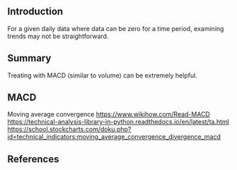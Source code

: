 ## Introduction

For a given daily data where data can be zero for a time period, examining trends may not be straightforward. 


## Summary

Treating with MACD (similar to volume) can be extremely helpful.


## MACD

Moving average convergence 
https://www.wikihow.com/Read-MACD
https://technical-analysis-library-in-python.readthedocs.io/en/latest/ta.html
https://school.stockcharts.com/doku.php?id=technical_indicators:moving_average_convergence_divergence_macd

## References

